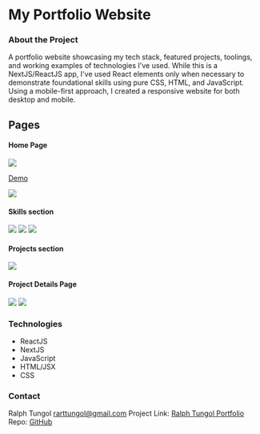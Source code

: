 # My Portfolio Website

### About the Project

A portfolio website showcasing my tech stack, featured projects, toolings, and working examples of technologies I've used. While this is a NextJS/ReactJS app, I've used React elements only when necessary to demonstrate foundational skills using pure CSS, HTML, and JavaScript. Using a mobile-first approach, I created a responsive website for both desktop and mobile.

## Pages

#### Home Page 
<img src="https://i.imgur.com/1IvNyx9.gif">

[Demo](https://i.imgur.com/1IvNyx9.gifv)

<img src="https://i.imgur.com/on5Z6qI.png">

#### Skills section
<img src="https://i.imgur.com/aYsAy9g.png">
<img src="https://i.imgur.com/gT42m63.png">
<img src="https://i.imgur.com/G73cdXn.png">

#### Projects section
<img src="https://i.imgur.com/Jm9SYBq.png">

#### Project Details Page
<img src="https://i.imgur.com/UaoinGj.png">
<img src="https://i.imgur.com/6JuMs71.png">


### Technologies
- ReactJS
- NextJS
- JavaScript
- HTML/JSX
- CSS

### Contact

Ralph Tungol [rarttungol@gmail.com]()
Project Link: [Ralph Tungol Portfolio](https://ralphtungol.vercel.app/)
Repo: [GitHub](https://github.com/tungolra/portfolio-v3)
